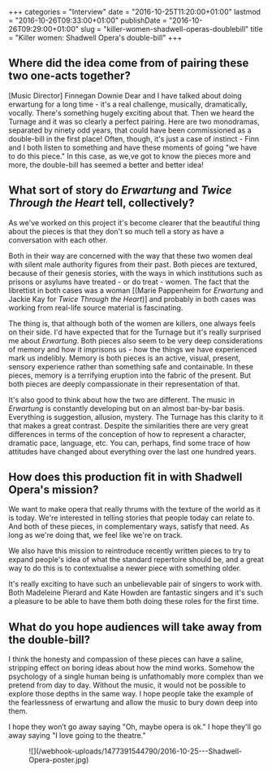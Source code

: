 +++
categories = "Interview"
date = "2016-10-25T11:20:00+01:00"
lastmod = "2016-10-26T09:33:00+01:00"
publishDate = "2016-10-26T09:29:00+01:00"
slug = "killer-women-shadwell-operas-doublebill"
title = "Killer women: Shadwell Opera&#039;s double-bill"
+++

## Where did the idea come from of pairing these two one-acts together?
 
[Music Director] Finnegan Downie Dear and I have talked about doing erwartung for a long time - it's a real challenge, musically, dramatically, vocally. There's something hugely exciting about that. Then we heard the Turnage and it was so clearly a perfect pairing. Here are two monodramas, separated by ninety odd years, that could have been commissioned as a double-bill in the first place! Often, though, it's just a case of instinct - Finn and I both listen to something and have these moments of going "we have to do this piece." In this case, as we,ve got to know the pieces more and more, the double-bill has seemed a better and better idea!
 
## What sort of story do *Erwartung* and *Twice Through the Heart* tell, collectively?
 
As we've worked on this project it's become clearer that the beautiful thing about the pieces is that they don't so much tell a story as have a conversation with each other. 

Both in their way are concerned with the way that these two women deal with silent male authority figures from their past. Both pieces are textured, because of their genesis stories, with the ways in which institutions such as prisons or asylums have treated - or do treat - women. The fact that the librettist in both cases was a woman [(Marie Pappenheim for *Erwartung* and Jackie Kay for *Twice Through the Heart*)] and probably in both cases was working from real-life source material is fascinating. 

The thing is, that although both of the women are killers, one always feels on their side. I'd have expected that for the Turnage but it's really surprised me about *Erwartung*. Both pieces also seem to be very deep considerations of memory and how it imprisons us - how the things we have experienced mark us indelibly. Memory is both pieces is an active, visual, present, sensory experience rather than something safe and containable. In these pieces, memory is a terrifying eruption into the fabric of the present. But both pieces are deeply compassionate in their representation of that.

It's also good to think about how the two are different. The music in *Erwartung* is constantly developing but on an almost bar-by-bar basis. Everything is suggestion, allusion, mystery. The Turnage has this clarity to it that makes a great contrast. Despite the similarities there are very great differences in terms of the conception of how to represent a character, dramatic pace, language, etc. You can, perhaps, find some trace of how attitudes have changed about everything over the last one hundred years.

## How does this production fit in with Shadwell Opera's mission?
 
We want to make opera that really thrums with the texture of the world as it is today. We're interested in telling stories that people today can relate to. And both of these pieces, in complementary ways, satisfy that need. As long as we're doing that, we feel like we're on track.

We also have this mission to reintroduce recently written pieces to try to expand people's idea of what the standard repertoire should be, and a great way to do this is to contextualise a newer piece with something older.

It's really exciting to have such an unbelievable pair of singers to work with. Both Madeleine Pierard and Kate Howden are fantastic singers and it's such a pleasure to be able to have them both doing these roles for the first time.
 
## What do you hope audiences will take away from the double-bill?
 
I think the honesty and compassion of these pieces can have a saline, stripping effect on boring ideas about how the mind works. Somehow the psychology of a single human being is unfathomably more complex than we pretend from day to day. Without the music, it would not be possible to explore those depths in the same way. I hope people take the example of the fearlessness of erwartung and allow the music to bury down deep into them.

I hope they won’t go away saying "Oh, maybe opera is ok." I hope they'll go away saying "I love going to the theatre."


<figure data-type="image">
![](/webhook-uploads/1477391544790/2016-10-25---Shadwell-Opera-poster.jpg)
</figure>

